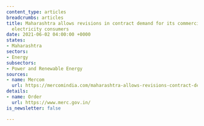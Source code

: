 ```yaml
---
content_type: articles
breadcrumbs: articles
title: Maharashtra allows revisions in contract demand for its commercial and industrial
  electricity consumers
date: 2021-06-02 04:00:00 +0000
states:
- Maharashtra
sectors:
- Energy
subsectors:
- Power and Renewable Energy
sources:
- name: Mercom
  url: https://mercomindia.com/maharashtra-allows-revisions-contract-demand-cl-customers/
details:
- name: Order
  url: https://www.merc.gov.in/
is_newsletter: false

---
```

